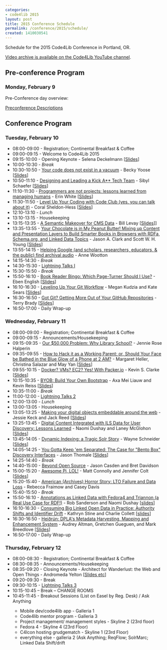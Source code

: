```yaml
---
categories:
- code4lib 2015
layout: post
title: 2015 Conference Schedule
permalink: /conference/2015/schedule/
created: 1410030541
---
```

<div itemscope itemtype="http://schema.org/BusinessEvent">
<p>Schedule for the <span itemprop="name"><span itemprop="startDate" content="2015-02-09T08:00:00-08:00">2015</span> Code4Lib Conference</span> in <span itemprop="location">Portland, OR.</span></p>
<p><a href="https://www.youtube.com/user/code4lib/videos">Video archive is available on the Code4Lib YouTube channel</a>.</p>

<!--break-->
<h2 id="conf"><strong>Pre-conference Program</strong></h2>
<h3><span class="date">Monday, February 9</span></h3>
<dl class="day">
<p><span class="date">Pre-Conference day overview:</span></p>

<dt class="vevent"><a href="http://wiki.code4lib.org/2015_Preconference_Proposals">Preconference Descriptions</a></dt>

</dl>

<h2 id="conf"><strong>Conference Program</strong></h2>
<h3><span class="date">Tuesday, February 10</span></h3>
<ul>
<li>08:00-09:00 - Registration; Continental Breakfast & Coffee</li>
<li>09:00-09:15 - Welcome to Code4Lib 2015</li>
<li>09:15-10:00 - Opening Keynote - Selena Deckelmann [<a href="https://speakerdeck.com/selenamarie/code4lib-what-beginners-teach-us">Slides</a>]</li>
<li>10:00-10:30 - <em>Break</em></li>
<li>10:30-10:50 - <a href='/conference/2015/yoose'>Your code does not exist in a vacuum</a> - Becky Yoose [<a href="/files/c4l15yoose.pdf">Slides</a>]</li>
<li>10:50-11:10 - <a href='/conference/2015/schaefer'>Designing and Leading a Kick A** Tech Team</a> - Sibyl Schaefer [<a href="http://sibylschaefer.com/presentations/c4l2015">Slides</a>]</li>
<li>11:10-11:30 - <a href='/conference/2015/white'>Programmers are not projects: lessons learned from managing humans</a> - Erin White [<a href="https://github.com/erinrwhite/managing-humans">Slides</a>]</li>
<li>11:30-11:50 - <a href='/conference/2015/sheldon-hess'>Level Up Your Coding with Code Club (yes, you can talk about it)</a> - Coral Sheldon-Hess [<a href="http://bit.ly/coral-c4l">Slides</a>]</li>
<li>12:10-13:10 - <em>Lunch</em></li>
<li>13:10-13:15 - Housekeeping</li>
<li>13:15-13:35 - <a href='/conference/2015/levay'>A Semantic Makeover for CMS Data</a> - Bill Levay [<a href="https://dl.dropboxusercontent.com/u/42852848/levay-code4lib-slides.pdf">Slides</a>]]</li>
<li>13:35-13:55 - <a href='/conference/2015/clark'>Your Chocolate is in My Peanut Butter! Mixing up Content and Presentation Layers to Build Smarter Books in Browsers with RDFa, Schema.org, and Linked Data Topics</a> - Jason A. Clark and Scott W. H. Young [<a href="http://t.co/WHUnFKjmwH">Slides</a>]</li>
<li>13:55-14:15 - <a href='/conference/2015/wootton'>Helping Google (and scholars, researchers, educators, & the public) find archival audio</a> - Anne Wootton</li>
<li>14:15-14:30 - <em>Break</em></li>
<li>14:30-15:30 - <a href="http://wiki.code4lib.org/2015_Lightning_Talks">Lightning Talks I</a></li>
<li>15:30-15:50 - <em>Break</em></li>
<li>15:50-16:10 - <a href='/conference/2015/english'>Book Reader Bingo: Which Page-Turner Should I Use?</a> - Eben English [<a href="http://slidesha.re/1DiNNuc">Slides</a>]</li>
<li>16:10-16:30 - <a href='/conference/2015/kudzia'>Leveling Up Your Git Workflow</a> - Megan Kudzia and Kate Sears [<a href="http://slides.com/mkudzia/levelup#/">Slides</a>]</li>
<li>16:30-16:50 - <a href='/conference/2015/brady'>Got Git? Getting More Out of Your GitHub Repositories</a> - Terry Brady [<a href="/files/Got%20Git-%20Getting%20More%20Out%20of%20Your%20GitHub%20Repositories%20%281%29.pdf">Slides</a>]</li>
<li>16:50-17:00 - Daily Wrap-up</li>
</ul>

<h3><span class="date">Wednesday, February 11</span></h3>
<ul>
<li>08:00-09:00 - Registration; Continental Breakfast & Coffee</li>
<li>09:00-09:15 - Announcements/Housekeeping</li>
<li>09:15-09:35 - <a href='/conference/2015/halperin'>Our $50,000 Problem: Why Library School?</a> - Jennie Rose Halperin</li>
<li>09:35-09:55 - <a href='/conference/2015/heller'>How to Hack it as a Working Parent: or, Should Your Face be Bathed in the Blue Glow of a Phone at 2 AM?</a> - Margaret Heller, Christina Salazar and May Yan [<a href="https://docs.google.com/presentation/d/1pQjyvrEVYBhfN354WGbE7CHinT2wbFCD-gcLdOAxRNw/edit?pli=1#slide=id.p">Slides</a>]</li>
<li>09:55-10:15 - <a href='/conference/2015/clarke'>Docker? VMs? EC2? Yes! With Packer.io</a> - Kevin S. Clarke [<a href="http://www.kevinclarke.info/slides/c4l15/index.html">Slides</a>]</li>
<li>10:15-10:35 - <a href='/conference/2015/liauw'>BYOB: Build Your Own Bootstrap</a> - Axa Mei Liauw and Kevin Reiss [<a href="http://axapu.github.io/byob4lib/slides/">Slides</a>]</li>
<li>10:35-11:00 - <em>Break</em></li>
<li>11:00-12:00 - <a href="http://wiki.code4lib.org/2015_Lightning_Talks">Lightning Talks 2</a></li>
<li>12:00-13:00 - <em>Lunch</em></li>
<li>13:00-13:05 - Housekeeping</li>
<li>13:05-13:25 - <a href='/conference/2015/keck'>Making your digital objects embeddable around the web</a> - Jessie Keck and Jack Reed [<a href="http://goo.gl/CoIIzZ">Slides</a>]</li>
<li>13:25-13:45 - <a href='/conference/2015/dushay'>Digital Content Integrated with ILS Data for User Discovery: Lessons Learned</a> - Naomi Dushay and Laney McGlohon [<a href="http://www.slideshare.net/laneydixon/code4lib-digital-content">Slides</a>]</li>
<li>13:45-14:05 - <a href='/conference/2015/schneider'>Dynamic Indexing: a Tragic Solr Story</a> - Wayne Schneider [<a href='https://github.com/wafschneider/dynamic-indexing-code4lib2015/blob/master/Dynamic%20indexing%20code4lib%202015.pdf?raw=true'>Slides</a>]</li>
<li>14:05-14:25 - <a href='/conference/2015/thomale'>You Gotta Keep 'em Separated: The Case for "Bento Box" Discovery Interfaces</a> - Jason Thomale [<a href="https://github.com/jthomale/c4l2015-presentation">Slides</a>]</li>
<li>14:25-14:40 - <em>Break</em></li>
<li>14:40-15:00 - <a href='/conference/2015/casden'>Beyond Open Source</a> - Jason Casden and Bret Davidson</li>
<li>15:00-15:20 - <a href='/conference/2015/connolly'>Awesome Pi, LOL!</a> - Matt Connolly and Jennifer Colt [<a href="https://docs.google.com/presentation/d/1yMZZBCysWSznFPF6ylWMEaWauJn5adwYA4XCUFUK5-o">Slides</a>]</li>
<li>15:20-15:40 - <a href='/conference/2015/fraimow'>American (Archives) Horror Story: LTO Failure and Data Loss</a> - Rebecca Fraimow and Casey Davis</li>
<li>15:40-15:50 - <em>Break</em></li>
<li>15:50-16:10 - <a href='/conference/2015/sanderson'>Annotations as Linked Data with Fedora4 and Triannon (a Real Use Case for RDF!)</a> - Rob Sanderson and Naomi Dushay [<a href="http://www.slideshare.net/azaroth42/annotations-as-linked-data-with-fedora4-and-triannon">slides</a>]</li>
<li>16:10-16:30 - <a href='/conference/2015/stine'>Consuming Big Linked Open Data in Practice: Authority Shifts and Identifier Drift</a> - Kathryn Stine and Charlie Collett [<a href="">slides</a>]</li>
<li>16:30-16:50 - <a href='/conference/2015/altman'>Heiðrún: DPLA's Metadata Harvesting, Mapping and Enhancement System</a> - Audrey Altman, Gretchen Gueguen, and Mark Breedlove [<a href="https://docs.google.com/a/dp.la/presentation/d/1nsyuaKsyv8AQ6xrrQ2MSXfPJhExY3caIyJrALneoMEY/edit">Slides</a>]</li>
<li>16:50-17:00 - Daily Wrap-up</li>
</ul>

<h3><span class="date">Thursday, February 12</span></h3>
<ul>
    <li>08:00-08:30 - Registration; Continental Breakfast & Coffee</li>
    <li>08:30-08:35 - Announcements/Housekeeping</li>
    <li>08:35-09:20 - Closing Keynote - Architect for Wanderlust: the Web and Open Things - Andromeda Yelton [<a href="http://andromedayelton.com/blog/2015/02/12/c4l15-talk-extras/">Slides etc</a>]</li>
    <li>09:20-09:30 - Break</li>
    <li>09:30-10:15 - <a href="http://wiki.code4lib.org/2015_Lightning_Talks">Lightning Talks 3</a></li>
    <li>10:15-10:45 – Break – CHANGE ROOMS</li>
    <li>10:45-11:45 - Breakout Sessions (List on Easel by Reg. Desk) / Ask Anything</li>
    <ul>
        <li>Mobile dev/code4lib app - Galleria 1</li>
        <li>Code4lib mentor program - Galleria 3</li>
        <li>Project management/ management styles - Skyline 2 (23rd floor)</li>
        <li>Fedora 4 - Skyline 4 (23rd Floor)</li>
        <li>C4lcon hosting grudgematch - Skyline 1 (23rd Floor)</li>
        <li>everything else - galleria 2 (Ask Anything; ReqFlow; SolrMarc; Linked Data Shift/drift</li>
    </ul>
</ul>
</div>
